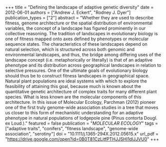 +++
title = "Defining the landscape of adaptive genetic diversity"
date = 2012-06-01
authors = ["Andrew J. Eckert", "Rodney J. Dyer"]
publication_types = ["2"]
abstract = "Whether they are used to describe fitness, genome architecture or the spatial distribution of environmental variables, the concept of a landscape has figured prominently in our collective reasoning. The tradition of landscapes in evolutionary biology is one of fitness mapped onto axes defined by phenotypes or molecular sequence states. The characteristics of these landscapes depend on natural selection, which is structured across both genomic and environmental landscapes, and thus, the bridge among differing uses of the landscape concept (i.e. metaphorically or literally) is that of an adaptive phenotype and its distribution across geographical landscapes in relation to selective pressures. One of the ultimate goals of evolutionary biology should thus be to construct fitness landscapes in geographical space. Natural plant populations are ideal systems with which to explore the feasibility of attaining this goal, because much is known about the quantitative genetic architecture of complex traits for many different plant species. What is less known are the molecular components of this architecture. In this issue of Molecular Ecology, Parchman (2012) pioneer one of the first truly genome-wide association studies in a tree that moves us closer to this form of mechanistic understanding for an adaptive phenotype in natural populations of lodgepole pine (Pinus contorta Dougl. ex Loud.)."
featured = false
publication = "*MOLECULAR ECOLOGY*"
tags = ["adaptive traits", "conifers", "fitness landscape", "genome-wide association", "serotiny"]
doi = "10.1111/j.1365-294X.2012.05615.x"
url_pdf = "https://drive.google.com/open?id=0B0T81CzLjtfPTHJJSHI1dlJJVU0"
+++
